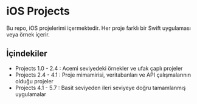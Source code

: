 # iOS Projects

Bu repo, iOS projelerimi içermektedir. Her proje farklı bir Swift uygulaması veya örnek içerir.

## İçindekiler

- Projects 1.0 - 2.4 : Acemi seviyedeki örnekler ve ufak çaplı projeler
- Projects 2.4 - 4.1 : Proje mimamirisi, veritabanları ve API çalışmalarının olduğu projeler
- Projects 4.1 - 5.7 : Basit seviyeden ileri seviyeye doğru tamamlanmış uygulamalar
